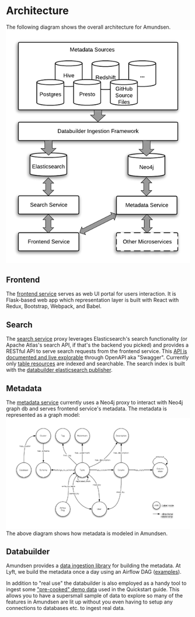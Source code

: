 # Architecture

The following diagram shows the overall architecture for Amundsen.
![](img/Amundsen_Architecture.png)

## Frontend
The [frontend service](https://github.com/kylg/amundsenfrontendlibrary#amundsen-frontend-service) serves as web UI portal for users interaction. 
It is Flask-based web app which representation layer is built with React with Redux, Bootstrap, Webpack, and Babel.

## Search
The [search service](https://github.com/kylg/amundsensearchlibrary#amundsen-search-service) proxy leverages Elasticsearch's search functionality (or Apache Atlas's search API, if that's the backend you picked) and 
provides a RESTful API to serve search requests from the frontend service. This [API is documented and live explorable](https://github.com/kylg/amundsensearchlibrary#api-documentation) through OpenAPI aka "Swagger".
Currently only [table resources](https://github.com/kylg/amundsendatabuilder/blob/master/databuilder/models/elasticsearch_document.py) are indexed and searchable.
The search index is built with the [databuilder elasticsearch publisher](https://github.com/kylg/amundsendatabuilder/blob/master/databuilder/publisher/elasticsearch_publisher.py).

## Metadata
The [metadata service](https://github.com/kylg/amundsenmetadatalibrary#amundsen-metadata-service) currently uses a Neo4j proxy to interact with Neo4j graph db and serves frontend service's metadata. 
The metadata is represented as a graph model:
![](img/graph_model.png)
The above diagram shows how metadata is modeled in Amundsen.

## Databuilder
Amundsen provides a [data ingestion library](https://github.com/kylg/amundsendatabuilder) for building the metadata. At Lyft, we build the metadata once a day 
using an Airflow DAG ([examples](https://github.com/kylg/amundsendatabuilder/tree/master/example/dags)).

In addition to "real use" the databuilder is also employed as a handy tool to ingest some ["pre-cooked" demo data](https://github.com/kylg/amundsendatabuilder/blob/master/example/sample_data/) used in the Quickstart guide. This allows you to have a supersmall sample of data to explore so many of the features in Amundsen are lit up without you even having to setup any connections to databases etc. to ingest real data.
